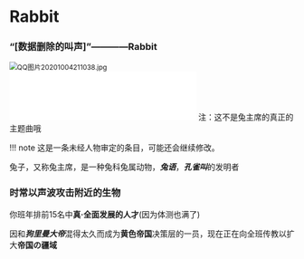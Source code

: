 # Rabbit
### “[数据删除的叫声]”————Rabbit

<img src="https://i.loli.net/2020/10/04/KFNyq2VH4PZLkel.jpg" alt="QQ图片20201004211038.jpg" style="zoom:85%;" />

<iframe frameborder="no" border="0" marginwidth="0" marginheight="0" width=330 height=86 src="//music.163.com/outchain/player?type=2&id=1453342315&auto=1&height=66"></iframe>
  注：这不是兔主席的真正的主题曲哦

!!! note
    这是一条未经人物审定的条目，可能还会继续修改。

兔子，又称兔主席，是一种兔科兔属动物，***兔语***，***孔雀叫***的发明者

### 时常以声波攻击附近的生物

你班年排前15名中**真·全面发展的人才**(因为体测也满了)

因和***狗里曼大帝***混得太久而成为**黄色帝国**决策层的一员，现在正在向全班传教以扩大**帝国の疆域**



